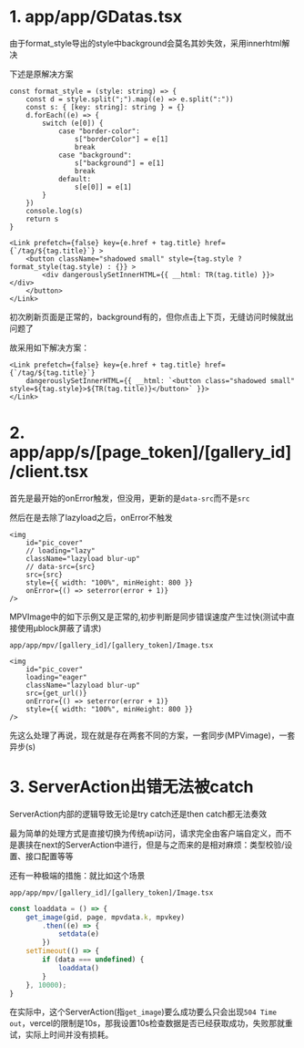 # 1. app/app/GDatas.tsx

由于format_style导出的style中background会莫名其妙失效，采用innerhtml解决

下述是原解决方案

```tsx
const format_style = (style: string) => {
    const d = style.split(";").map((e) => e.split(":"))
    const s: { [key: string]: string } = {}
    d.forEach((e) => {
        switch (e[0]) {
            case "border-color":
                s["borderColor"] = e[1]
                break
            case "background":
                s["background"] = e[1]
                break
            default:
                s[e[0]] = e[1]
        }
    })
    console.log(s)
    return s
}

<Link prefetch={false} key={e.href + tag.title} href={`/tag/${tag.title}`} >
    <button className="shadowed small" style={tag.style ? format_style(tag.style) : {}} >
        <div dangerouslySetInnerHTML={{ __html: TR(tag.title) }}></div>
    </button>
</Link>
```
初次刷新页面是正常的，background有的，但你点击上下页，无缝访问时候就出问题了

故采用如下解决方案：

```tsx
<Link prefetch={false} key={e.href + tag.title} href={`/tag/${tag.title}`}
    dangerouslySetInnerHTML={{ __html: `<button class="shadowed small" style=${tag.style}>${TR(tag.title)}</button>` }}>
</Link>
```

# 2. app/app/s/[page_token]/[gallery_id]/client.tsx

首先是最开始的onError触发，但没用，更新的是`data-src`而不是`src`

然后在是去除了lazyload之后，onError不触发

```tsx
<img
    id="pic_cover"
    // loading="lazy"
    className="lazyload blur-up"
    // data-src={src}
    src={src}
    style={{ width: "100%", minHeight: 800 }}
    onError={() => seterror(error + 1)}
/>
```

MPVImage中的如下示例又是正常的,初步判断是同步错误速度产生过快(测试中直接使用μblock屏蔽了请求)

`app/app/mpv/[gallery_id]/[gallery_token]/Image.tsx`

```tsx
<img
    id="pic_cover"
    loading="eager"
    className="lazyload blur-up"
    src={get_url()}
    onError={() => seterror(error + 1)}
    style={{ width: "100%", minHeight: 800 }}
/>
```

先这么处理了再说，现在就是存在两套不同的方案，一套同步(MPVimage)，一套异步(s)

# 3. ServerAction出错无法被catch

ServerAction内部的逻辑导致无论是try catch还是then catch都无法奏效

最为简单的处理方式是直接切换为传统api访问，请求完全由客户端自定义，而不是裹挟在next的ServerAction中进行，但是与之而来的是相对麻烦：类型校验/设置、接口配置等等

还有一种极端的措施：就比如这个场景

`app/app/mpv/[gallery_id]/[gallery_token]/Image.tsx`

```ts
const loaddata = () => {
    get_image(gid, page, mpvdata.k, mpvkey)
        .then((e) => {
            setdata(e)
        })
    setTimeout(() => {
        if (data === undefined) {
            loaddata()
        }
    }, 10000);
}
```

在实际中，这个ServerAction(指`get_image`)要么成功要么只会出现`504 Time out`，vercel的限制是10s，那我设置10s检查数据是否已经获取成功，失败那就重试，实际上时间并没有损耗。